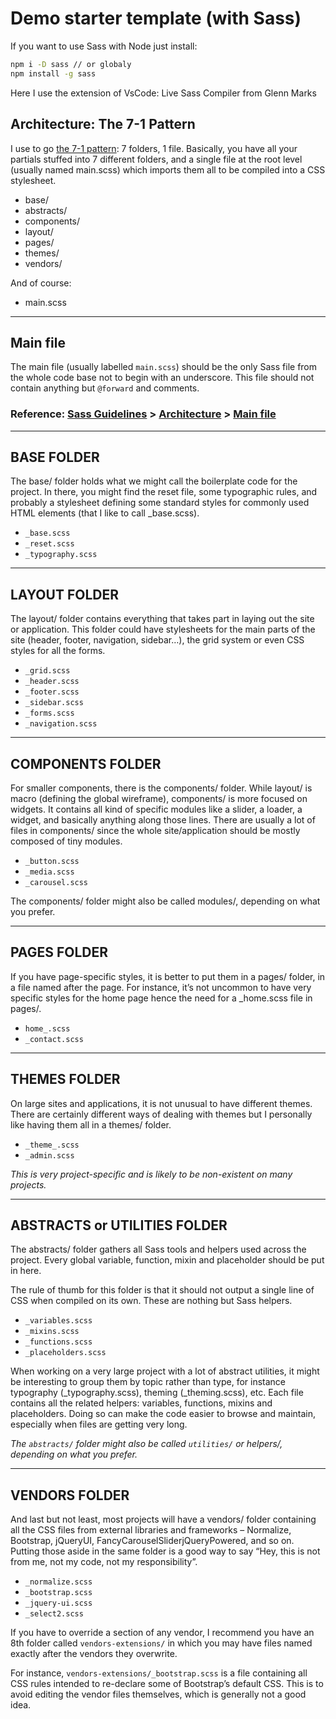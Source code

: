 # Demo starter template (with Sass)

If you want to use Sass with Node just install:

```bash
npm i -D sass // or globaly
npm install -g sass
```

Here I use the extension of VsCode: Live Sass Compiler from Glenn Marks

## Architecture: The 7-1 Pattern

I use to go [the 7-1 pattern](https://sass-guidelin.es/#architecture): 7 folders, 1 file. Basically, you have all your partials stuffed into 7 different folders, and a single file at the root level (usually named main.scss) which imports them all to be compiled into a CSS stylesheet.

- base/
- abstracts/
- components/
- layout/
- pages/
- themes/
- vendors/

And of course:

- main.scss

---

## Main file

The main file (usually labelled `main.scss`) should be the only Sass file from the whole code base not to begin with an underscore. This file should not contain anything but `@forward` and comments.

### Reference: [Sass Guidelines](https://sass-guidelin.es/) > [Architecture](https://sass-guidelin.es/#architecture) > [Main file](https://sass-guidelin.es/#main-file)

---

## BASE FOLDER

The base/ folder holds what we might call the boilerplate code for the project. In there, you might find the reset file, some typographic rules, and probably a stylesheet defining some standard styles for commonly used HTML elements (that I like to call \_base.scss).

- `_base.scss`
- `_reset.scss`
- `_typography.scss`

---

## LAYOUT FOLDER

The layout/ folder contains everything that takes part in laying out the site or application. This folder could have stylesheets for the main parts of the site (header, footer, navigation, sidebar…), the grid system or even CSS styles for all the forms.

- `_grid.scss`
- `_header.scss`
- `_footer.scss`
- `_sidebar.scss`
- `_forms.scss`
- `_navigation.scss`

---

## COMPONENTS FOLDER

For smaller components, there is the components/ folder. While layout/ is macro (defining the global wireframe), components/ is more focused on widgets. It contains all kind of specific modules like a slider, a loader, a widget, and basically anything along those lines. There are usually a lot of files in components/ since the whole site/application should be mostly composed of tiny modules.

- `_button.scss`
- `_media.scss`
- `_carousel.scss`

The components/ folder might also be called modules/, depending on what you prefer.

---

## PAGES FOLDER

If you have page-specific styles, it is better to put them in a pages/ folder, in a file named after the page. For instance, it’s not uncommon to have very specific styles for the home page hence the need for a \_home.scss file in pages/.

- `home_.scss`
- `_contact.scss`

---

## THEMES FOLDER

On large sites and applications, it is not unusual to have different themes. There are certainly different ways of dealing with themes but I personally like having them all in a themes/ folder.

- `_theme_.scss`
- `_admin.scss`

_This is very project-specific and is likely to be non-existent on many projects._

---

## ABSTRACTS or UTILITIES FOLDER

The abstracts/ folder gathers all Sass tools and helpers used across the project. Every global variable, function, mixin and placeholder should be put in here.

The rule of thumb for this folder is that it should not output a single line of CSS when compiled on its own. These are nothing but Sass helpers.

- `_variables.scss`
- `_mixins.scss`
- `_functions.scss`
- `_placeholders.scss`

When working on a very large project with a lot of abstract utilities, it might be interesting to group them by topic rather than type, for instance typography (\_typography.scss), theming (\_theming.scss), etc. Each file contains all the related helpers: variables, functions, mixins and placeholders. Doing so can make the code easier to browse and maintain, especially when files are getting very long.

_The `abstracts/` folder might also be called `utilities/` or helpers/, depending on what you prefer._

---

## VENDORS FOLDER

And last but not least, most projects will have a vendors/ folder containing all the CSS files from external libraries and frameworks – Normalize, Bootstrap, jQueryUI, FancyCarouselSliderjQueryPowered, and so on. Putting those aside in the same folder is a good way to say “Hey, this is not from me, not my code, not my responsibility”.

- `_normalize.scss`
- `_bootstrap.scss`
- `_jquery-ui.scss`
- `_select2.scss`

If you have to override a section of any vendor, I recommend you have an 8th folder called `vendors-extensions/` in which you may have files named exactly after the vendors they overwrite.

For instance, `vendors-extensions/_bootstrap.scss` is a file containing all CSS rules intended to re-declare some of Bootstrap’s default CSS. This is to avoid editing the vendor files themselves, which is generally not a good idea.
